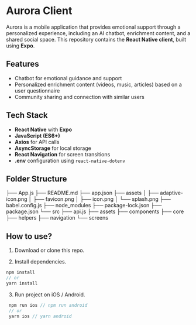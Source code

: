 # Aurora Client

Aurora is a mobile application that provides emotional support through a personalized experience, including an AI chatbot, enrichment content, and a shared social space. This repository contains the **React Native client**, built using **Expo**.

## Features

- Chatbot for emotional guidance and support  
- Personalized enrichment content (videos, music, articles) based on a user questionnaire  
- Community sharing and connection with similar users  

## Tech Stack

- **React Native** with **Expo**
- **JavaScript (ES6+)**
- **Axios** for API calls
- **AsyncStorage** for local storage
- **React Navigation** for screen transitions
- **.env** configuration using `react-native-dotenv`

## Folder Structure

├── App.js
├── README.md
├── app.json
├── assets
│   ├── adaptive-icon.png
│   ├── favicon.png
│   ├── icon.png
│   └── splash.png
├── babel.config.js
├── node_modules
├── package-lock.json
├── package.json
└── src
    ├── api.js
    ├── assets
    ├── components
    ├── core
    ├── helpers
    ├── navigation
    └── screens

## How to use?

1. Download or clone this repo.

2. Install dependencies.

```js
npm install
// or
yarn install
```

3. Run project on iOS / Android.

```js
 npm run ios // npm run android
 // or
 yarn ios // yarn android
```

